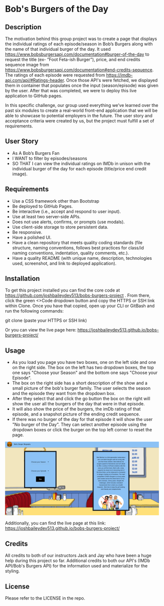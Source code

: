 # Bob's Burgers of the Day

## Description

The motivation behind this group project was to create a page that displays the individual ratings of each episode/season in Bob’s Burgers along with the name of that individual burger of the day. It used https://www.bobsburgersapi.com/documentation#burger-of-the-day to request the title (ex- “Foot Feta-ish Burger”), price, and end credits sequence image from https://www.bobsburgersapi.com/documentation#end-credits-sequence. The ratings of each episode were requested from https://imdb-api.com/api/#Ratings-header. Once those API's were fetched, we displayed them in container that populates once the input (season/episode) was given by the user. After that was completed, we were to deploy this live application to GitHub pages. 

In this specific challenge, our group used everything we’ve learned over the past six modules to create a real-world front-end application that we will be able to showcase to potential employers in the future. The user story and acceptance criteria were created by us, but the project must fulfill a set of requirements.

## User Story

- As A Bob’s Burgers Fan
- I WANT to filter by episodes/seasons 
- SO THAT I can view the individual ratings on IMDb in unison with the individual burger of the day for each episode (title/price end credit image).

## Requirements

- Use a CSS framework other than Bootstrap
- Be deployed to GitHub Pages.
- Be interactive (i.e., accept and respond to user input).
- Use at least two server-side APIs.
- Does not use alerts, confirms, or prompts (use modals).
- Use client-side storage to store persistent data.
- Be responsive.
- Have a polished UI.
- Have a clean repository that meets quality coding standards (file structure, naming conventions, follows best practices for class/id naming conventions, indentation, quality comments, etc.).
- Have a quality README (with unique name, description, technologies used, screenshot, and link to deployed application).

## Installation

To get this project installed you can find the core code at https://github.com/joshbaileydev513/bobs-burgers-project . From there, click the green <>Code dropdown button and copy the HTTPS or SSH link within Clone. Once you have that copied, open up your CLI or GitBash and run the following commands:

git clone (paste your HTTPS or SSH link)

Or you can view the live page here: https://joshbaileydev513.github.io/bobs-burgers-project/

## Usage

- As you load you page you have two boxes, one on the left side and one on the right side. The box on the left has two dropdown boxes, the top one says "Choose your Season" and the bottom one says "Choose your Episode". 
- The box on the right side has a short description of the show and a small picture of the bob's burger family. The user selects the season and the episode they want from the dropdown box. 
- After they select that and click the go button the box on the right will show the user all the burgers of the day that were in that episode. 
- It will also show the price of the burgers, the imDb rating of that episode, and a snapshot picture of the ending credit sequence. 
- If there was no burger of the day for that episode it will show the user "No burger of the Day". They can select another episode using the dropdown boxes or click the burger on the top left corner to reset the page.

![Deployed Page](assets/images/live-pic.png)

Additionally, you can find the live page at this link: https://joshbaileydev513.github.io/bobs-burgers-project/

## Credits

All credits to both of our instructors Jack and Jay who have been a huge help during this project so far. Additional credits to both our API's (IMDb API/Bob's Burgers API) for the information used and materialize for the styling. 

## License

Please refer to the LICENSE in the repo.